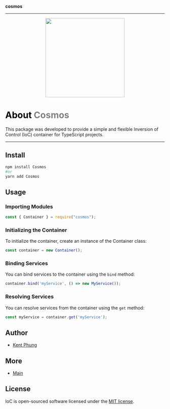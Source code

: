 **cosmos**

***

<p align="center">
  <img width="250" src="https://github.com/knfs-jsc/IoC/blob/master/docs/images/logo-background.png?raw=true">
  <br>
</p>

<h1> <span style="color:black;">About</span> <span style="color:gray;">Cosmos</span></h1>

This package was developed to provide a simple and flexible Inversion of Control (IoC) container for TypeScript projects.

---

## Install
```bash
npm install Cosmos
#or
yarn add Cosmos
```

## Usage

### Importing Modules

```javascript
const { Container } = require("cosmos");
```

### Initializing the Container

To initialize the container, create an instance of the Container class:

```javascript
const container = new Container();
```

### Binding Services

You can bind services to the container using the `bind` method:

```javascript
container.bind('myService', () => new MyService());
```

### Resolving Services

You can resolve services from the container using the `get` method:

```javascript
const myService = container.get('myService');
```

## Author
* [Kent Phung](https://github.com/khapu2906)
  

## More
* [Main](https://github.com/knfs-jsc/IoC/blob/master/docs/MAIN.md)
  
## License

IoC is open-sourced software licensed under the [MIT license](https://opensource.org/licenses/MIT).
